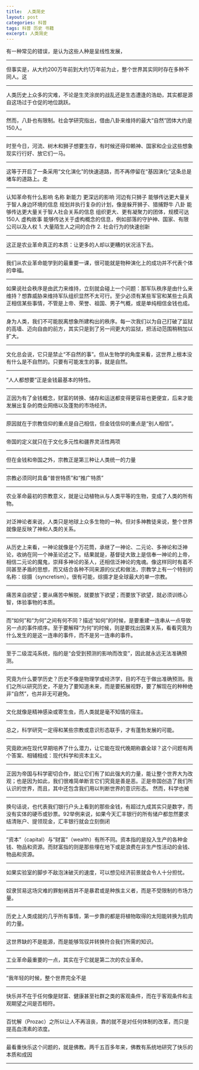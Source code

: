 ```yaml
---
title:  人类简史
layout: post
categories: 科普
tags: 科普 历史 书籍
excerpt: 人类简史
---
```

有一种常见的错误，是认为这些人种是呈线性发展，
<!-- Yuval Noah Harari, 人类简史：从动物到上帝（图文精编版） (开放历史系列), loc. 191-191 -->

---------


但事实是，从大约200万年前到大约1万年前为止，整个世界其实同时存在多种不同人。这
<!-- Yuval Noah Harari, 人类简史：从动物到上帝（图文精编版） (开放历史系列), loc. 193-194 -->

---------


人类历史上众多的灾难，不论是生灵涂炭的战乱还是生态遭逢的浩劫，其实都是源自这场过于仓促的地位跳跃。
<!-- Yuval Noah Harari, 人类简史：从动物到上帝（图文精编版） (开放历史系列), loc. 254-255 -->

---------


然而，八卦也有限制。社会学研究指出，借由八卦来维持的最大“自然”团体大约是150人。
<!-- Yuval Noah Harari, 人类简史：从动物到上帝（图文精编版） (开放历史系列), loc. 462-463 -->

---------


时至今日，河流、树木和狮子想要生存，有时候还得仰赖神、国家和企业这些想象现实行行好、放它们一马。
<!-- Yuval Noah Harari, 人类简史：从动物到上帝（图文精编版） (开放历史系列), loc. 550-551 -->

---------


这等于开启了一条采用“文化演化”的快速道路，而不再停留在“基因演化”这条总是堵车的道路上。走
<!-- Yuval Noah Harari, 人类简史：从动物到上帝（图文精编版） (开放历史系列), loc. 556-556 -->

---------


认知革命有什么影响  名称   新能力   更深远的影响   河边有只狮子   能够传达更大量关于智人身边环境的信息   规划并执行复杂的计划，像是躲开狮子、猎捕野牛   八卦   能够传达更大量关于智人社会关系的信息   组织更大、更有凝聚力的团体，规模可达150人   虚构故事   能够传达关于虚构概念的信息，例如部落的守护神、国家、有限公司以及人权   1. 大量陌生人之间的合作   2. 社会行为的快速创新
<!-- Yuval Noah Harari, 人类简史：从动物到上帝（图文精编版） (开放历史系列), loc. 608-619 -->

---------


这正是农业革命真正的本质：让更多的人却以更糟的状况活下去。
<!-- Yuval Noah Harari, 人类简史：从动物到上帝（图文精编版） (开放历史系列), loc. 1253-1254 -->

---------


我们从农业革命能学到的最重要一课，很可能就是物种演化上的成功并不代表个体的幸福。
<!-- Yuval Noah Harari, 人类简史：从动物到上帝（图文精编版） (开放历史系列), loc. 1434-1434 -->

---------


如果说社会秩序是由武力来维持，立刻就会碰上一个问题：那军队秩序是由什么来维持？想靠威胁来维持军队组织显然不太可行。至少必须有某些军官和某些士兵真正相信某些事情，不管是上帝、荣誉、祖国、男子气概，或是单纯相信金钱也成。
<!-- Yuval Noah Harari, 人类简史：从动物到上帝（图文精编版） (开放历史系列), loc. 1640-1642 -->

---------


身为人类，我们不可能脱离想象所建构出的秩序。每一次我们以为自己打破了监狱的高墙、迈向自由的前方，其实只是到了另一间更大的监狱，把活动范围稍稍加以扩大。
<!-- Yuval Noah Harari, 人类简史：从动物到上帝（图文精编版） (开放历史系列), loc. 1744-1745 -->

---------


文化总会说，它只是禁止“不自然的事”。但从生物学的角度来看，这世界上根本没有什么是不自然的。只要有可能发生的事，就是自然。
<!-- Yuval Noah Harari, 人类简史：从动物到上帝（图文精编版） (开放历史系列), loc. 2143-2145 -->

---------


“人人都想要”正是金钱最基本的特性。
<!-- Yuval Noah Harari, 人类简史：从动物到上帝（图文精编版） (开放历史系列), loc. 2544-2544 -->

---------


正因为有了金钱概念，财富的转换、储存和运送都变得更容易也更便宜，后来才能发展出复杂的商业网络以及蓬勃的市场经济。
<!-- Yuval Noah Harari, 人类简史：从动物到上帝（图文精编版） (开放历史系列), loc. 2560-2561 -->

---------


原因就在于宗教信仰的重点是自己相信，但金钱信仰的重点是“别人相信”。
<!-- Yuval Noah Harari, 人类简史：从动物到上帝（图文精编版） (开放历史系列), loc. 2647-2647 -->

---------


帝国的定义就只在于文化多元性和疆界灵活性两项
<!-- Yuval Noah Harari, 人类简史：从动物到上帝（图文精编版） (开放历史系列), loc. 2711-2712 -->

---------


但在金钱和帝国之外，宗教正是第三种让人类统一的力量
<!-- Yuval Noah Harari, 人类简史：从动物到上帝（图文精编版） (开放历史系列), loc. 2983-2983 -->

---------


宗教必须同时具备“普世特质”和“推广特质”
<!-- Yuval Noah Harari, 人类简史：从动物到上帝（图文精编版） (开放历史系列), loc. 2995-2996 -->

---------


农业革命最初的宗教意义，就是让动植物从与人类平等的生物，变成了人类的所有物。
<!-- Yuval Noah Harari, 人类简史：从动物到上帝（图文精编版） (开放历史系列), loc. 3011-3012 -->

---------


对泛神论者来说，人类只是地球上众多生物的一种。但对多神教徒来说，整个世界就像是反映了神和人类的关系。
<!-- Yuval Noah Harari, 人类简史：从动物到上帝（图文精编版） (开放历史系列), loc. 3031-3032 -->

---------


从历史上来看，一神论就像是个万花筒，承继了一神论、二元论、多神论和泛神论，收纳在同一个神圣论述之下。结果就是，基督徒大致上是信奉一神论的上帝，相信二元论的魔鬼，崇拜多神论的圣人，还相信泛神论的鬼魂。像这样同时有着不同甚至矛盾的思想，而又结合各种不同来源的仪式和做法，宗教学上有一个特别的名称：综摄（syncretism）。很有可能，综摄才是全球最大的单一宗教。
<!-- Yuval Noah Harari, 人类简史：从动物到上帝（图文精编版） (开放历史系列), loc. 3182-3186 -->

---------


痛苦来自欲望；要从痛苦中解脱，就要放下欲望；而要放下欲望，就必须训练心智，体验事物的本质。
<!-- Yuval Noah Harari, 人类简史：从动物到上帝（图文精编版） (开放历史系列), loc. 3228-3229 -->

---------


而“如何”和“为何”之间有何不同？描述“如何”的时候，是要重建一连串从一点导致另一点的事件顺序。至于要解释“为何”的时候，则是要找出因果关系，看看究竟为什么发生的是这一连串的事件，而不是另一连串的事件。
<!-- Yuval Noah Harari, 人类简史：从动物到上帝（图文精编版） (开放历史系列), loc. 3359-3361 -->

---------


至于二级混沌系统，指的是“会受到预测的影响而改变”，因此就永远无法准确预测。
<!-- Yuval Noah Harari, 人类简史：从动物到上帝（图文精编版） (开放历史系列), loc. 3390-3391 -->

---------


究竟为什么要学历史？历史不像是物理学或经济学，目的不在于做出准确预测。我们之所以研究历史，不是为了要知道未来，而是要拓展视野，要了解现在的种种绝非“自然”，也并非无可避免。
<!-- Yuval Noah Harari, 人类简史：从动物到上帝（图文精编版） (开放历史系列), loc. 3406-3407 -->

---------


文化就像是精神感染或寄生虫，而人类就是毫不知情的宿主。
<!-- Yuval Noah Harari, 人类简史：从动物到上帝（图文精编版） (开放历史系列), loc. 3419-3419 -->

---------


总之，科学研究一定得和某些宗教或意识形态联手，才有蓬勃发展的可能。
<!-- Yuval Noah Harari, 人类简史：从动物到上帝（图文精编版） (开放历史系列), loc. 3851-3852 -->

---------


究竟欧洲在现代早期培养了什么潜力，让它能在现代晚期称霸全球？这个问题有两个答案、相辅相成：现代科学和资本主义。
<!-- Yuval Noah Harari, 人类简史：从动物到上帝（图文精编版） (开放历史系列), loc. 3966-3968 -->

---------


正因为帝国与科学密切合作，就让它们有了如此强大的力量，能让整个世界大为改观；也是因为如此，我们很难简单断言它们究竟是善是恶。正是帝国创造了我们所认识的世界，而且，其中还包含我们用以判断世界的意识形态。 然而，科学也被
<!-- Yuval Noah Harari, 人类简史：从动物到上帝（图文精编版） (开放历史系列), loc. 4254-4257 -->

---------


换句话说，也代表我们银行户头上看到的那些金钱，有超过九成其实只是数字，而没有实体的硬币或钞票。92举例来说，如果今天汇丰银行的所有储户都忽然要求结清账户、提领现金，汇丰银行就会立刻倒闭
<!-- Yuval Noah Harari, 人类简史：从动物到上帝（图文精编版） (开放历史系列), loc. 4324-4326 -->

---------


“资本”（capital）与“财富”（wealth）有所不同。资本指的是投入生产的各种金钱、物品和资源。而财富指的则是那些埋在地下或是浪费在非生产性活动的金钱、物品和资源。
<!-- Yuval Noah Harari, 人类简史：从动物到上帝（图文精编版） (开放历史系列), loc. 4406-4408 -->

---------


如果实验室的脚步不敌泡沫破灭的速度，可以想见经济前景就会令人十分担忧。
<!-- Yuval Noah Harari, 人类简史：从动物到上帝（图文精编版） (开放历史系列), loc. 4450-4451 -->

---------


奴隶贸易这场灾难的罪魁祸首并不是暴君或是种族主义者，而是不受限制的市场力量。
<!-- Yuval Noah Harari, 人类简史：从动物到上帝（图文精编版） (开放历史系列), loc. 4660-4661 -->

---------


历史上人类成就的几乎所有事情，第一步靠的都是将植物取得的太阳能转换为肌肉的力量。
<!-- Yuval Noah Harari, 人类简史：从动物到上帝（图文精编版） (开放历史系列), loc. 4744-4745 -->

---------


这世界缺的不是能源，而是能够驾驭并转换符合我们所需的知识。
<!-- Yuval Noah Harari, 人类简史：从动物到上帝（图文精编版） (开放历史系列), loc. 4792-4793 -->

---------


工业革命最重要的一点，其实在于它就是第二次的农业革命。
<!-- Yuval Noah Harari, 人类简史：从动物到上帝（图文精编版） (开放历史系列), loc. 4828-4829 -->

---------


“我年轻的时候，整个世界完全不是
<!-- Yuval Noah Harari, 人类简史：从动物到上帝（图文精编版） (开放历史系列), loc. 5150-5151 -->

---------


快乐并不在于任何像是财富、健康甚至社群之类的客观条件，而在于客观条件和主观期望之间是否相符。
<!-- Yuval Noah Harari, 人类简史：从动物到上帝（图文精编版） (开放历史系列), loc. 5402-5403 -->

---------


百忧解（Prozac）之所以让人不再沮丧，靠的就不是对任何体制的改革，而只是提高血清素的浓度。
<!-- Yuval Noah Harari, 人类简史：从动物到上帝（图文精编版） (开放历史系列), loc. 5507-5508 -->

---------


最看重快乐这个问题的，就是佛教。两千五百多年来，佛教有系统地研究了快乐的本质和成因
<!-- Yuval Noah Harari, 人类简史：从动物到上帝（图文精编版） (开放历史系列), loc. 5576-5577 -->

---------

